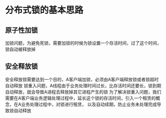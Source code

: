 # 分布式锁的基本思路
## 原子性加锁
加锁问题，为避免死锁，需要加锁的时候为锁设置一个存活时间，过了这个时间，锁自动被释放掉  
## 安全释放锁
安全释放锁需要达到一个目的，A客户端加锁，必须由A客户端释放锁或者锁超时自动释放 
锁重入问题，A线程由于业务处理时间过长，比存活时间还要长，锁到期自动释放，就会导致A进程去释放掉其它进程产生的锁 
为了解决锁重入问题，我们需要在A客户端业务逻辑处理过程中，延长这个锁的存活时间，引入一个租赁的概念，在A业务处理过程中，对锁进行租赁，
以及自动续期，防止业务未处理完成导致锁自动释放 


